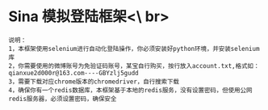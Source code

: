 Sina 模拟登陆框架<\ br>
================
    说明：
    1，本框架使用selenium进行自动化登陆操作，你必须安装好python环境，并安装selenium库
    2，你需要使用的微博账号为免验证码账号，某宝自行购买，按行放入account.txt,格式如：qianxue2d000r@163.com----GBYzlj5gudd
    3，需要下载对应chrome版本的chromedriver，自行搜索下载
    4，确保你有一个redis数据库，本框架基于本地的redis服务，没有设置密码，但使用公网redis服务器，必须设置密码，确保安全
